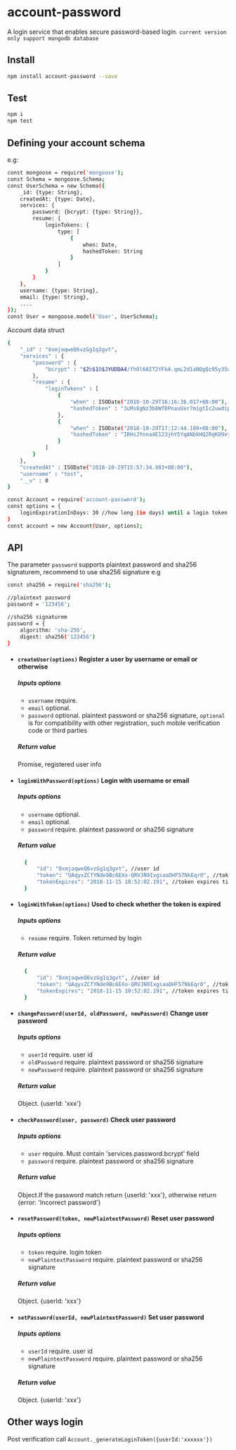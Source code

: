 # account-password
A login service that enables secure password-based login. `current version only support mongodb database`

## Install

```bash
npm install account-password --save
```
## Test
```bash
npm i
npm test
```

## Defining your account schema

e.g:

```bash
const mongoose = require('mongoose');
const Schema = mongoose.Schema;
const UserSchema = new Schema({
    _id: {type: String},
    createdAt: {type: Date},
    services: {
        password: {bcrypt: {type: String}},
        resume: {
            loginTokens: {
                type: [
                    {
                        when: Date,
                        hashedToken: String
                    }
                ]
            }
        }
    },
    username: {type: String},
    email: {type: String},
    ....
});
const User = mongoose.model('User', UserSchema);
```
Account data struct
```bash
{
    "_id" : "8xmjaqweQ6vzGg1q3gvt",
    "services" : {
        "password" : {
            "bcrypt" : "$2b$10$JYUDDA4/fhOl6AIT2YFkA.qmL2d1aNQgQz95y35o01FCG6delTQI."
        },
        "resume" : {
            "loginTokens" : [
                {
                    "when" : ISODate("2018-10-29T16:16:36.017+08:00"),
                    "hashedToken" : "3uMs8gNz3b8WfDPnauUxr7migtIc2uwdipAYZefYXcE="
                },
                {
                    "when" : ISODate("2018-10-29T17:12:44.180+08:00"),
                    "hashedToken" : "IRHsJYnna4E123jhY5YqANbkHQ2RqKD9xyv6WDF8xk8="
                }
            ]
        }
    },
    "createdAt" : ISODate("2018-10-29T15:57:34.983+08:00"),
    "username" : "test",
    "__v" : 0
}
```



```bash
const Account = require('account-password');
const options = {
    loginExpirationInDays: 30 //how long (in days) until a login token expires, default 90
}
const account = new Account(User, options);
```

## API

The parameter `password` supports plaintext password and sha256 signaturem, recommend to use sha256 signature
e.g
```bash
const sha256 = require('sha256');

//plaintext password
password = '123456';

//sha256 signaturem
password = {
    algorithm: 'sha-256',
    digest: sha256('123456')
}
```

* #### `createUser(options)` Register a user by username or email or otherwise

  ##### Inputs options
   * `username` require.
   * `email` optional.
   * `password` optional. plaintext password or sha256 signature, `optional` is for compatibility with other registration, such mobile verification code or third parties
   
  ##### Return value
  Promise, registered user info



* #### `loginWithPassword(options)` Login with username or email
  
  ##### Inputs options
   * `username` optional.
   * `email` optional.
   * `password` require. plaintext password or sha256 signature
  
  ##### Return value
  ```bash
    {
        "id": "8xmjaqweQ6vzGg1q3gvt", //user id
        "token": "UAqyxZCfYNde9Bc6EXo-QRVJN9IxgsaaDHF57NkEqr0", //token
        "tokenExpires": "2018-11-15 10:52:02.191", //token expires time
    }
  ```

* #### `loginWithToken(options)` Used to check whether the token is expired
  
  ##### Inputs options
   * `resume` require. Token returned by login
  
  ##### Return value
  ```bash
    {
        "id": "8xmjaqweQ6vzGg1q3gvt", //user id
        "token": "UAqyxZCfYNde9Bc6EXo-QRVJN9IxgsaaDHF57NkEqr0", //token
        "tokenExpires": "2018-11-15 10:52:02.191", //token expires time
    }
  ```

* #### `changePassword(userId, oldPassword, newPassword)` Change user password
  
  ##### Inputs options
   * `userId` require. user id
   * `oldPassword` require. plaintext password or sha256 signature
   * `newPassword` require. plaintext password or sha256 signature
  
  ##### Return value
  Object. {userId: 'xxx'}


* #### `checkPassword(user, password)` Check user password
  
  ##### Inputs options
   * `user` require. Must contain 'services.password.bcrypt' field
   * `password` require. plaintext password or sha256 signature
  
  ##### Return value
  Object.If the password match return {userId: 'xxx'}, otherwise return {error: 'Incorrect password'}


* #### `resetPassword(token, newPlaintextPassword)` Reset user password
  
  ##### Inputs options
   * `token` require. login token
   * `newPlaintextPassword` require. plaintext password or sha256 signature
  
  ##### Return value
  Object. {userId: 'xxx'}


* #### `setPassword(userId, newPlaintextPassword)` Set user password
  
  ##### Inputs options
   * `userId` require. user id
   * `newPlaintextPassword` require. plaintext password or sha256 signature
  
  ##### Return value
  Object. {userId: 'xxx'}

## Other ways login
Post verification call `Account._generateLoginToken({userId:'xxxxxx'})`
